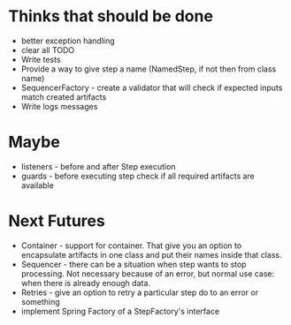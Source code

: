 # Thinks that should be done
* better exception handling  
* clear all TODO  
* Write tests  
* Provide a way to give step a name (NamedStep, if not then from class name)  
* SequencerFactory<T> - create a validator that will check if expected inputs match created artifacts  
* Write logs messages  

# Maybe
* listeners - before and after Step execution  
* guards - before executing step check if all required artifacts are available

# Next Futures  
* Container - support for container. That give you an option to encapsulate artifacts in one class and put their names inside that class.  
* Sequencer - there can be a situation when step wants to stop processing. Not necessary because of an error, but normal use case: when there is already enough data.  
* Retries - give an option to retry a particular step do to an error or something  
* implement Spring Factory of a StepFactory's interface  
